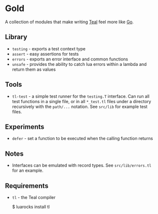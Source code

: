 Gold
===

A collection of modules that make writing [Teal](https://github.com/teal-language/tl) feel more like [Go](https://golang.org/).

## Library

* `testing` - exports a test context type
* `assert` - easy assertions for tests 
* `errors` - exports an error interface and common functions
* `unsafe` - provides the ability to catch lua errors within a lambda and return them as values

## Tools
* `tl-test` - a simple test runner for the `testing.T` interface. Can run all test functions in a single file, or in all `*_test.tl` files under a directory recursively with the `path/...` notation. See `src/lib` for example test files.

## Experiments
 * `defer` - set a function to be executed when the calling function returns

## Notes

* Interfaces can be emulated with record types. See `src/lib/errors.tl` for an example.

## Requirements
* `tl` - the Teal compiler
    
    $ luarocks install tl